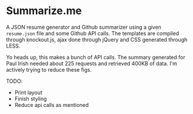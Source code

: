 Summarize.me
=============

A JSON resume generator and Github summarizer using a given `resume.json` file and some Github API calls. The templates are compiled through knockout.js, ajax done through jQuery and CSS generated through LESS.

Yo heads up, this makes a bunch of API calls. The summary generated for Paul Irish needed about 225 requests and retrieved 400KB of data. I'm actively trying to reduce these figs.

TODO:

 - Print layout
 - Finish styling
 - Reduce api calls as mentioned
